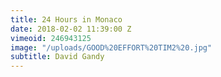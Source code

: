 ```yaml
---
title: 24 Hours in Monaco
date: 2018-02-02 11:39:00 Z
vimeoid: 246943125
image: "/uploads/GOOD%20EFFORT%20TIM2%20.jpg"
subtitle: David Gandy
---
```


